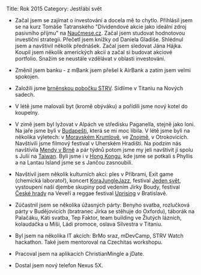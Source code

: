 Title: Rok 2015
Category: Jestřábí svět

- Začal jsem se zajímat o investování a docela mě to chytlo. Přihlásil jsem se na kurz Tomáše Tatranského "Dividendové akcie jako ideální zdroj pasivního příjmu" na [Naučmese.cz](https://www.naucmese.cz/). Začal jsem studovat hodnotovou investiční strategii. Přečetl jsem knížky od Daniela Gladiše. Shlédnul jsem a navštívil několik přednášek. Začal jsem sledovat Jána Hájka. Koupil jsem několik amerických akcií a začal si budovat akciové portfolio. Snažím se neustále vzdělávat v oblasti investování.

- Změnil jsem banku - z mBank jsem přešel k AirBank a zatím jsem velmi spokojen.

- Založili jsme [brněnskou pobočku STRV](http://zvut.cz/lide/lide-f38102/dobrych-vyvojaru-je-malo-cesko-je-ale-velmoc-tvrdi-nohejl-z-strv-d127126). Sídlíme v Titaniu na Nových sadech.

- V létě jsme malovali byt (kromě obýváku) a pořídili jsme nový kotel do koupelny.

- V zimě jsem byl lyžovat v Alpách ve středisku Paganella, stejně jako loni. Na jaře jsme byli v [Buda](http://janie.8bit.cz/buda/)[pešti](http://janie.8bit.cz/pest/), která se mi moc líbila. V létě jsme byli na několika výletech: v [Moravském Krumlově](http://janie.8bit.cz/vylet-do-moravskeho-krumlova/), ve [Znojmě](http://janie.8bit.cz/znovu-na-jihu/), v Otrokovicích. Navštívili jsme filmový festival v Uherském Hradišti. Na podzim nás navštívila [Mendy v Brně](http://janie.8bit.cz/mendy-v-brne/) a pár týdnů potom jsme my jeli navštívit jí spolu s Julií na [Taiwan](http://janie.8bit.cz/category/ila-formosa/). Byli jsme i v [Hong Kongu](http://janie.8bit.cz/category/ila-formosa/), kde jsme se potkali s Phyllis a na Lantau Island jsme se s Jančou zasnoubili.

- Navštívil jsem několik kulturních akcí: ples v Příbrami, Exit game (chemická laboratoř), koncert [KoraJungleJazz](http://janie.8bit.cz/korajunglejazz-11-6-2015-cafe-atlas/), festival [Jeden svět](http://janie.8bit.cz/festival-jeden-svet-16-24-3-2015-brno/), vystoupení naší djembe skupiny pod vedením Jirky Boudy, festival [České hrady](http://janie.8bit.cz/hudebni-leto-2015/) na Veveří a reggae festival [Uprising](http://janie.8bit.cz/hudebni-leto-2015/) v Bratislavě.

- Zúčastnil jsem se několika úžasných párty: Benyho svatba, rozlučková párty v Budějovicích (bratranec Jirka se stěhuje do Oxfordu), táborák na Palačáku, Káti svatba, Tep Faktor, team building ve Žlutých lázních, kolaudačka u Míši, Ládi promoce, oslava Silvestra v Titaniu. 

- Byl jsem na několika IT akcích: BrMo sraz, mDevCamp, STRV Watch hackathon. Také jsem mentoroval na Czechitas workshopu.

- Pracoval jsem na aplikacích ChristianMingle a jDate.

- Dostal jsem nový telefon Nexus 5X.

